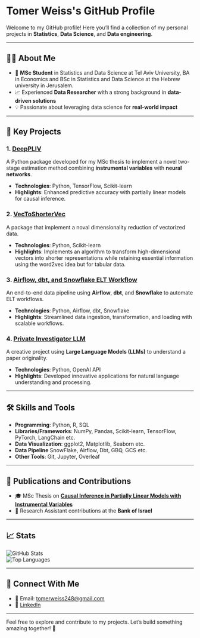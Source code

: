 # **Tomer Weiss's GitHub Profile**

Welcome to my GitHub profile! Here you’ll find a collection of my personal projects in **Statistics**, **Data Science**, and **Data engineering**.

---

## **👨‍💻 About Me**
- 🌟 **MSc Student** in Statistics and Data Science at Tel Aviv University, BA in Economics and BSc in Statistics and Data Science at the Hebrew university in Jerusalem.
- 📈 Experienced **Data Researcher** with a strong background in **data-driven solutions**  
- 💡 Passionate about leveraging data science for **real-world impact**

---

## **📂 Key Projects**

### 1. **[DeepPLIV](https://github.com/TomerWeissGit/DeepPLIV)**  
A Python package developed for my MSc thesis to implement a novel two-stage estimation method combining **instrumental variables** with **neural networks**.  
- **Technologies**: Python, TensorFlow, Scikit-learn  
- **Highlights**: Enhanced predictive accuracy with partially linear models for causal inference.

### 2. **[VecToShorterVec](https://github.com/TomerWeissGit/VecToShorterVec)**
A package that implement a noval dimensionality reduction of vectorized data.  
- **Technologies**: Python, Scikit-learn  
- **Highlights**: Implements an algorithm to transform high-dimensional vectors into shorter representations while retaining essential information using the word2vec idea but for tabular data.


### 3. **[Airflow, dbt, and Snowflake ELT Workflow](https://github.com/TomerWeissGit/airflow_dbt_snowflake_elt)**
An end-to-end data pipeline using **Airflow**, **dbt**, and **Snowflake** to automate ELT workflows.  
- **Technologies**: Python, Airflow, dbt, Snowflake  
- **Highlights**: Streamlined data ingestion, transformation, and loading with scalable workflows.

### 4. **[Private Investigator LLM](https://github.com/TomerWeissGit/PrivateInvestigatorLLM)**
A creative project using **Large Language Models (LLMs)** to understand a paper originality.  
- **Technologies**: Python, OpenAI API  
- **Highlights**: Developed innovative applications for natural language understanding and processing.





---

## **🛠️ Skills and Tools**
- **Programming**: Python, R, SQL 
- **Libraries/Frameworks**: NumPy, Pandas, Scikit-learn, TensorFlow, PyTorch, LangChain etc.
- **Data Visualization**: ggplot2, Matplotlib, Seaborn etc.
- **Data Pipeline** SnowFlake, Airflow, Dbt, GBQ, GCS etc.
- **Other Tools**: Git, Jupyter, Overleaf  

---

## **📜 Publications and Contributions**
- 🎓 MSc Thesis on **[Causal Inference in Partially Linear Models with Instrumental Variables](#)**  
- 📘 Research Assistant contributions at the **Bank of Israel**

---

## **📈 Stats**

![GitHub Stats](https://github-readme-stats.vercel.app/api?username=TomerWeissGit&show_icons=true&theme=radical)  
![Top Languages](https://github-readme-stats.vercel.app/api/top-langs/?username=TomerWeissGit&layout=compact&theme=radical)  

---

## **🤝 Connect With Me**
- 📧 Email: tomerweiss248@gmail.com  
- 💼 [LinkedIn](https://www.linkedin.com/in/tomer-weiss1/)  

---


Feel free to explore and contribute to my projects. Let’s build something amazing together! 🚀
